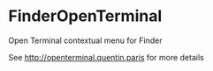 # FinderOpenTerminal
Open Terminal contextual menu for Finder

See http://openterminal.quentin.paris for more details
